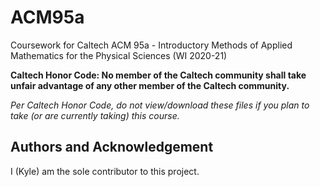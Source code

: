# ACM95a
Coursework for Caltech ACM 95a - Introductory Methods of Applied Mathematics for the Physical Sciences (WI 2020-21)

**Caltech Honor Code: No member of the Caltech community shall take unfair advantage of any other member of the Caltech community.**

*Per Caltech Honor Code, do not view/download these files if you plan to take (or are currently taking) this course.*

## Authors and Acknowledgement
I (Kyle) am the sole contributor to this project.
